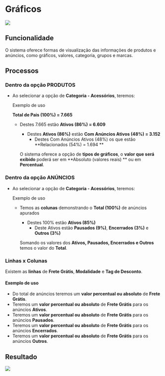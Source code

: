 # Gráficos

![](http://developers.connectparts.com.br/imagens/SDP01.png)

## Funcionalidade

O sistema oferece formas de visualização das informações de produtos e anúncios, como gráficos, valores, categoria, grupos e marcas.

## Processos

### Dentro da opção PRODUTOS

* Ao selecionar a opção de **Categoria - Acessórios**, teremos:

  Exemplo de uso

  **Total de Pais \(100%\) = 7.665**

  * Destes 7.665 estão **Ativos \(86%\) = 6.609**

    * Destes **Ativos \(86%\)** estão **Com Anúncios Ativos \(48%\) = 3.152**
      * Destes Com Anúncios Ativos \(48%\) os que estão **Relacionados \(54%\) = 1.694 **

    O sistema oferece a opção de **tipos de gráficos**, o **valor que será exibido** poderá ser em **Absoluto \(valores reais\) ** ou em **Percentual**.

### Dentro da opção ANÚNCIOS

* Ao selecionar a opção de **Categoria - Acessórios**, teremos:

  Exemplo de uso

  * Temos as **colunas** demonstrando o **Total \(100%\)** de anúncios apurados

    * Destes 100% estão **Ativos \(85%\)**
      * Deste Ativos estão **Pausados \(9%\)**, **Encerrados \(3%\)** e **Outros \(3%\)**

    Somando os valores dos **Ativos, Pausados, Encerrados e Outros** temos o valor do **Total**.

### Linhas x Colunas

Existem as **linhas** de **Frete Grátis**, **Modalidade** e **Tag de Desconto**.

#### Exemplo de uso

* Do total de anúncios teremos um **valor percentual ou absoluto** de **Frete Grátis**.
* Teremos um **valor percentual ou absoluto** de **Frete Grátis** para os anúncios **Ativos**.
* Teremos um **valor percentual ou absoluto** de **Frete Grátis** para os anúncios **Pausados**.
* Teremos um **valor percentual ou absoluto** de **Frete Grátis** para os anúncios **Encerrados**.
* Teremos um **valor percentual ou absoluto** de **Frete Grátis** para os anúncios **Outros**.

## Resultado

![](http://developers.connectparts.com.br/imagens/SDP02.png)

